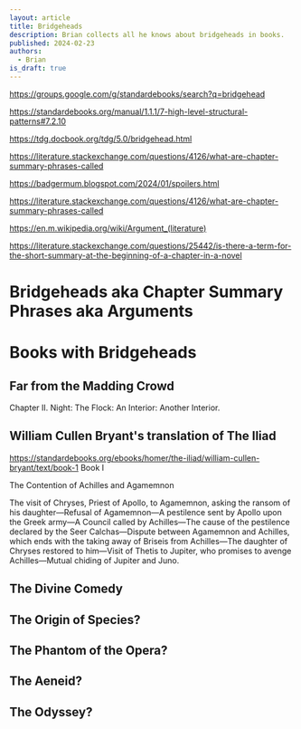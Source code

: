 ```yaml
---
layout: article
title: Bridgeheads
description: Brian collects all he knows about bridgeheads in books.
published: 2024-02-23
authors:
  - Brian
is_draft: true
---
```


https://groups.google.com/g/standardebooks/search?q=bridgehead

https://standardebooks.org/manual/1.1.1/7-high-level-structural-patterns#7.2.10

https://tdg.docbook.org/tdg/5.0/bridgehead.html

https://literature.stackexchange.com/questions/4126/what-are-chapter-summary-phrases-called

https://badgermum.blogspot.com/2024/01/spoilers.html

https://literature.stackexchange.com/questions/4126/what-are-chapter-summary-phrases-called

https://en.m.wikipedia.org/wiki/Argument_(literature)

https://literature.stackexchange.com/questions/25442/is-there-a-term-for-the-short-summary-at-the-beginning-of-a-chapter-in-a-novel

# Bridgeheads aka Chapter Summary Phrases aka Arguments

# Books with Bridgeheads
## Far from the Madding Crowd
Chapter II.
Night: The Flock: An Interior: Another Interior.

## William Cullen Bryant's translation of The Iliad
https://standardebooks.org/ebooks/homer/the-iliad/william-cullen-bryant/text/book-1
Book I

The Contention of Achilles and Agamemnon

The visit of Chryses, Priest of Apollo, to Agamemnon, asking the ransom of his daughter⁠—Refusal of Agamemnon⁠—A pestilence sent by Apollo upon the Greek army⁠—A Council called by Achilles⁠—The cause of the pestilence declared by the Seer Calchas⁠—Dispute between Agamemnon and Achilles, which ends with the taking away of Briseis from Achilles⁠—The daughter of Chryses restored to him⁠—Visit of Thetis to Jupiter, who promises to avenge Achilles⁠—Mutual chiding of Jupiter and Juno.

## The Divine Comedy

## The Origin of Species?
## The Phantom of the Opera?
## The Aeneid?
## The Odyssey?
## 